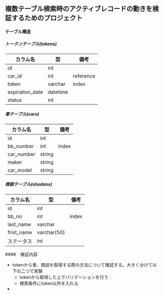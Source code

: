 ## 複数テーブル検索時のアクティブレコードの動きを検証するためのプロジェクト

#### テーブル構造
##### トークンテーブル(tokens)
|カラム名|型|備考|
|---|---|---|
|id|int||
|car_id|int|reference|
|token|varchar|index|
|expiration_date|datetime| |
|status|int| |
##### 車テーブル(cars)
|カラム名|型|備考|
|---|---|---|
|id|int| |
|bb_number|int|index|
|car_number|string| |
|maker|string| |
|car_model|string| |
##### 商談テーブル(shodans)
|カラム名|型|備考|
|---|---|---|
|id|int||
|bb_no|int|index|
|last_name|varchar||
|frist_name|varchar(50)||
|ステータス|int||


####　検証内容
- tokenから車、商談を取得する際の方法について確認する。大きく分けて以下の二つで実験
  - tokenから取得した上でバリデーションを行う
  - 検索条件にtoken以外を入れる
-
